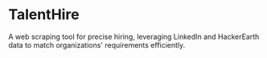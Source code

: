 # TalentHire
A web scraping tool for precise hiring, leveraging LinkedIn and HackerEarth data to match organizations' requirements efficiently.

